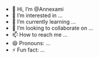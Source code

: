 - 👋 Hi, I’m @Annexami
- 👀 I’m interested in ...
- 🌱 I’m currently learning ...
- 💞️ I’m looking to collaborate on ...
- 📫 How to reach me ...
- 😄 Pronouns: ...
- ⚡ Fun fact: ...

<!---
Annexami/Annexami is a ✨ special ✨ repository because its `README.md` (this file) appears on your GitHub profile.
You can click the Preview link to take a look at your changes.
--->
